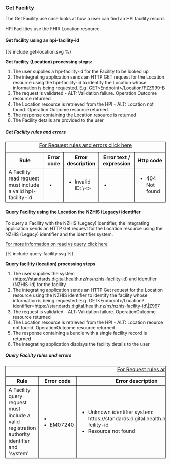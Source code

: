 

### Get Facility

The Get Facility use case looks at how a user can find an HPI facility record.

HPI Facilities use the FHIR Location resource.

#### Get facility using an hpi-facility-id

<div>
{% include get-location.svg %}
</div>

**Get facility (Location) processing steps:**
1. The user supplies a hpi-facility-id for the Facility to be looked up
2. The integrating application sends an HTTP GET request for the Location resource using the hpi-facility-id to identify the Location whose information is being requested. E.g. GET\<Endpoint>/Location/FZZ999-B
3. The request is validated - ALT: Validation failure. Operation Outcome resource returned
4. The Location resource is retrieved from the HPI - ALT: Location not found. Operation Outcome resource returned
5. The response containing the Location resource is returned
6. The Facility details are provided to the user

<h5>Get Facility rules and errors</h5>
<table>
<style>
table, th, td {
  border: 1px solid black;
  border-collapse: collapse;
}
</style>
<caption><a href="general.html#request-rules-and-errors">For Request rules and errors click here</a></caption>
<tr><th>Rule</th>
<th>Error code</th>
<th>Error description</th>
<th>Error text / expression</th>
<th>Http code</th></tr>

<tr>
<td>A Facility read request must include a valid hpi-facility-id</td>
<td>
 <ul>
  <li></li>
 </ul>
</td>
<td>
 <ul>
  <li>Invalid ID: \<></li>
 </ul>
</td>
<td>
 <ul>
  <li></li>
 </ul>
</td>
<td>
 <ul>
  <li>404 Not found</li>
 </ul>
 </td>
</tr>
</table>

#### Query Facility using the Location the NZHIS (Legacy) identifier

To query a Facility with the NZHIS (Legacy) identifier, the integrating application sends an HTTP Get request for the Location resource using the NZHIS (Legacy) identifier and the identifier system.

[For more information on read vs query click here](/general.html#read-resource-by-id)

<div>
{% include query-facility.svg %}
</div>

**Query facility (location) processing steps**

1. The user supplies the system (https://standards.digital.health.nz/ns/nzhis-facility-id) and identifier (NZHIS-id) for the facility.
2. The integrating application sends an HTTP Get request for the Location resource using the NZHIS identifier to identify the facility whose information is being requested. E.g. GET\<Endpoint>/Location?identifier=https://standards.digital.health.nz/ns/nzhis-facility-id\|Z997
3. The request is validated - ALT: Validation failure. OperationOutcome resource returned
4. The Location resource is retrieved from the HPI - ALT: Location reource not found. OperationOutcome resource returned
5. The response containing a bundle with a single facility record is returned
6. The integrating application displays the facility details to the user

<h5>Query Facility rules and errors</h5>
<table>
<style>
table, th, td {
  border: 1px solid black;
  border-collapse: collapse;
}
</style>
<caption><a href="general.html#request-rules-and-errors">For Request rules and errors click here</a></caption>
<tr><th>Rule</th>
<th>Error code</th>
<th>Error description</th>
<th>Error text / expression</th>
<th>Http code</th></tr>

<tr>
<td>A Facility query request must include a valid registration authority identifier and 'system'</td>
<td>
 <ul>
  <li></li>
  <li>EM07240</li>
 </ul>
</td>
<td>
 <ul>
  <li>Unknown identifier system: https://standards.digital.health.nz/ns/nzhis-fcility-id</li>
  <li>Resource not found</li>
 </ul>
</td>
<td>
 <ul>
  <li></li>
  <li>Location.identifier:legacyFacId</li>
 </ul>
</td>
<td>
 <ul>
  <li>422 Unknown</li>
  <li>404 Not found</li>
 </ul>
 </td>
</tr>
</table>
